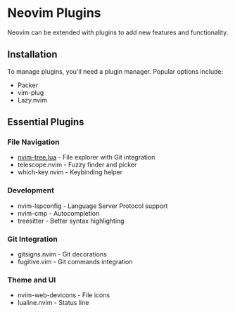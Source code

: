 # Neovim Plugins

Neovim can be extended with plugins to add new features and functionality.

## Installation

To manage plugins, you'll need a plugin manager. Popular options include:

- Packer
- vim-plug
- Lazy.nvim

## Essential Plugins

### File Navigation
- [nvim-tree.lua](notes/nvim-tree-lua.md) - File explorer with Git integration
- telescope.nvim - Fuzzy finder and picker
- which-key.nvim - Keybinding helper

### Development
- nvim-lspconfig - Language Server Protocol support
- nvim-cmp - Autocompletion
- treesitter - Better syntax highlighting

### Git Integration
- gitsigns.nvim - Git decorations
- fugitive.vim - Git commands integration

### Theme and UI
- nvim-web-devicons - File icons
- lualine.nvim - Status line
